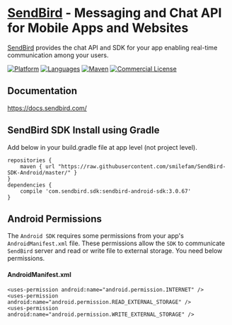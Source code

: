# [SendBird](https://sendbird.com) - Messaging and Chat API for Mobile Apps and Websites
[SendBird](https://sendbird.com) provides the chat API and SDK for your app enabling real-time communication among your users.

[![Platform](https://img.shields.io/badge/platform-android-orange.svg)](https://github.com/smilefam/SendBird-SDK-Android)
[![Languages](https://img.shields.io/badge/language-java-orange.svg)](https://github.com/smilefam/SendBird-SDK-Android)
[![Maven](https://img.shields.io/badge/maven-v3.0.67-green.svg)](https://github.com/smilefam/SendBird-SDK-Android/tree/master/com/sendbird/sdk/sendbird-android-sdk/3.0.67)
[![Commercial License](https://img.shields.io/badge/license-Commercial-brightgreen.svg)](https://github.com/smilefam/SendBird-SDK-Android/blob/master/LICENSE.md)

## Documentation
https://docs.sendbird.com/

## SendBird SDK Install using Gradle

Add below in your build.gradle file at app level (not project level).

```
repositories {
    maven { url "https://raw.githubusercontent.com/smilefam/SendBird-SDK-Android/master/" }
}
dependencies {
    compile 'com.sendbird.sdk:sendbird-android-sdk:3.0.67'
}
```

## Android Permissions
The `Android SDK` requires some permissions from your app's `AndroidManifest.xml` file. These permissions allow the `SDK` to communicate `SendBird` server and read or write file to external storage.
You need below permissions.

#### AndroidManifest.xml
```
<uses-permission android:name="android.permission.INTERNET" />
<uses-permission android:name="android.permission.READ_EXTERNAL_STORAGE" />
<uses-permission android:name="android.permission.WRITE_EXTERNAL_STORAGE" />
```
